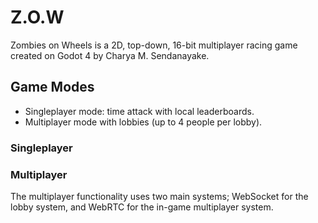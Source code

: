 # Z.O.W
 Zombies on Wheels is a 2D, top-down, 16-bit multiplayer racing game created on Godot 4 by Charya M. Sendanayake.

## Game Modes
- Singleplayer mode: time attack with local leaderboards.
- Multiplayer mode with lobbies (up to 4 people per lobby).

### Singleplayer


### Multiplayer
The multiplayer functionality uses two main systems; WebSocket for the lobby system, and WebRTC for the in-game multiplayer system.